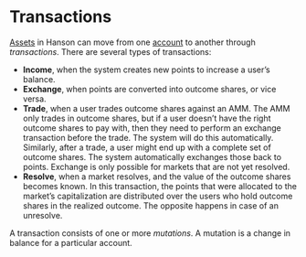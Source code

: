# Transactions

[Assets](assets.md) in Hanson can move from one [account](accounts.md) to
another through _transactions_. There are several types of transactions:

 * **Income**, when the system creates new points to increase a user’s balance.
 * **Exchange**, when points are converted into outcome shares, or vice versa.
 * **Trade**, when a user trades outcome shares against an <abbr>AMM</abbr>.
   The <abbr>AMM</abbr> only trades in outcome shares, but if a user doesn’t
   have the right outcome shares to pay with, then they need to perform an
   exchange transaction before the trade. The system will do this automatically.
   Similarly, after a trade, a user might end up with a complete set of outcome
   shares. The system automatically exchanges those back to points. Exchange is
   only possible for markets that are not yet resolved.
 * **Resolve**, when a market resolves, and the value of the outcome shares
   becomes known. In this transaction, the points that were allocated to the
   market’s capitalization are distributed over the users who hold outcome
   shares in the realized outcome. The opposite happens in case of an unresolve.

A transaction consists of one or more _mutations_. A mutation is a change in
balance for a particular account.
